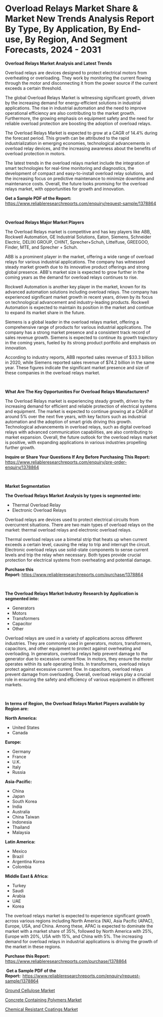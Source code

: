 <p><h1>Overload Relays Market Share & Market New Trends Analysis Report By Type, By Application, By End-use, By Region, And Segment Forecasts, 2024 - 2031</h1></p><p><strong>Overload Relays Market Analysis and Latest Trends</strong></p>
<p><p>Overload relays are devices designed to protect electrical motors from overheating or overloading. They work by monitoring the current flowing through the motor and disconnecting it from the power source if the current exceeds a certain threshold.</p><p>The global Overload Relays Market is witnessing significant growth, driven by the increasing demand for energy-efficient solutions in industrial applications. The rise in industrial automation and the need to improve operational efficiency are also contributing to the market growth. Furthermore, the growing emphasis on equipment safety and the need for reliable overload protection are boosting the adoption of overload relays.</p><p>The Overload Relays Market is expected to grow at a CAGR of 14.4% during the forecast period. This growth can be attributed to the rapid industrialization in emerging economies, technological advancements in overload relay devices, and the increasing awareness about the benefits of overload protection in motors.</p><p>The latest trends in the overload relays market include the integration of smart technologies for real-time monitoring and diagnostics, the development of compact and easy-to-install overload relay solutions, and the increasing focus on predictive maintenance to minimize downtime and maintenance costs. Overall, the future looks promising for the overload relays market, with opportunities for growth and innovation.</p></p>
<p><strong>Get a Sample PDF of the Report:&nbsp;</strong> <a href="https://www.reliableresearchreports.com/enquiry/request-sample/1378864">https://www.reliableresearchreports.com/enquiry/request-sample/1378864</a></p>
<p>&nbsp;</p>
<p><strong>Overload Relays Major Market Players</strong></p>
<p><p>The Overload Relays market is competitive and has key players like ABB, Rockwell Automation, GE Industrial Solutions, Eaton, Siemens, Schneider Electric, DELIXI GROUP, CHINT, Sprecher+Schuh, Littelfuse, GREEGOO, Finder, MTE, and Sprecher + Schuh. </p><p>ABB is a prominent player in the market, offering a wide range of overload relays for various industrial applications. The company has witnessed steady market growth due to its innovative product offerings and strong global presence. ABB's market size is expected to grow further in the coming years as the demand for overload relays continues to rise.</p><p>Rockwell Automation is another key player in the market, known for its advanced automation solutions including overload relays. The company has experienced significant market growth in recent years, driven by its focus on technological advancement and industry-leading products. Rockwell Automation is expected to maintain its position in the market and continue to expand its market share in the future.</p><p>Siemens is a global leader in the overload relays market, offering a comprehensive range of products for various industrial applications. The company has a strong market presence and a consistent track record of sales revenue growth. Siemens is expected to continue its growth trajectory in the coming years, fueled by its strong product portfolio and emphasis on innovation.</p><p>According to industry reports, ABB reported sales revenue of $33.3 billion in 2020, while Siemens reported sales revenue of $74.2 billion in the same year. These figures indicate the significant market presence and size of these companies in the overload relays market.</p></p>
<p>&nbsp;</p>
<p><strong>What Are The Key Opportunities For Overload Relays Manufacturers?</strong></p>
<p><p>The Overload Relays market is experiencing steady growth, driven by the increasing demand for efficient and reliable protection of electrical systems and equipment. The market is expected to continue growing at a CAGR of around 5% over the next five years, with key factors such as industrial automation and the adoption of smart grids driving this growth. Technological advancements in overload relays, such as digital overload relays with advanced communication capabilities, are also contributing to market expansion. Overall, the future outlook for the overload relays market is positive, with expanding applications in various industries propelling further growth.</p></p>
<p><strong>Inquire or Share Your Questions If Any Before Purchasing This Report:</strong> <a href="https://www.reliableresearchreports.com/enquiry/pre-order-enquiry/1378864">https://www.reliableresearchreports.com/enquiry/pre-order-enquiry/1378864</a></p>
<p>&nbsp;</p>
<p><strong>Market Segmentation</strong></p>
<p><strong>The Overload Relays Market Analysis by types is segmented into:</strong></p>
<p><ul><li>Thermal Overload Relay</li><li>Electronic Overload Relays</li></ul></p>
<p><p>Overload relays are devices used to protect electrical circuits from overcurrent situations. There are two main types of overload relays on the market: thermal overload relays and electronic overload relays. </p><p>Thermal overload relays use a bimetal strip that heats up when current exceeds a certain level, causing the relay to trip and interrupt the circuit. Electronic overload relays use solid-state components to sense current levels and trip the relay when necessary. Both types provide crucial protection for electrical systems from overheating and potential damage.</p></p>
<p><strong>Purchase this Report:&nbsp;</strong><a href="https://www.reliableresearchreports.com/purchase/1378864">https://www.reliableresearchreports.com/purchase/1378864</a></p>
<p>&nbsp;</p>
<p><strong>The Overload Relays Market Industry Research by Application is segmented into:</strong></p>
<p><ul><li>Generators</li><li>Motors</li><li>Transformers</li><li>Capacitor</li><li>Other</li></ul></p>
<p><p>Overload relays are used in a variety of applications across different industries. They are commonly used in generators, motors, transformers, capacitors, and other equipment to protect against overheating and overloading. In generators, overload relays help prevent damage to the generator due to excessive current flow. In motors, they ensure the motor operates within its safe operating limits. In transformers, overload relays protect against excessive current flow. In capacitors, overload relays prevent damage from overloading. Overall, overload relays play a crucial role in ensuring the safety and efficiency of various equipment in different markets.</p></p>
<p>&nbsp;</p>
<p><strong>In terms of Region, the Overload Relays Market Players available by Region are:</strong></p>
<p>
    <p> <strong> North America: </strong>
        <ul>
            <li>United States</li>
            <li>Canada</li>
        </ul>
        </p> 
    <p> <strong> Europe: </strong>
        <ul>
            <li>Germany</li>
            <li>France</li>
            <li>U.K.</li>
            <li>Italy</li>
            <li>Russia</li>
        </ul>
        </p> 
    <p> <strong> Asia-Pacific: </strong>
        <ul>
            <li>China</li>
            <li>Japan</li>
            <li>South Korea</li>
            <li>India</li>
            <li>Australia</li>
            <li>China Taiwan</li>
            <li>Indonesia</li>
            <li>Thailand</li>
            <li>Malaysia</li>
        </ul>
        </p> 
    <p> <strong> Latin America: </strong>
        <ul>
            <li>Mexico</li>
            <li>Brazil</li>
            <li>Argentina Korea</li>
            <li>Colombia</li>
        </ul>
        </p> 
    <p> <strong> Middle East & Africa: </strong>
        <ul>
            <li>Turkey</li>
            <li>Saudi</li>
            <li>Arabia</li>
            <li>UAE</li>
            <li>Korea</li>
        </ul>
    </p>
    </p>
<p><p>The overload relays market is expected to experience significant growth across various regions including North America (NA), Asia Pacific (APAC), Europe, USA, and China. Among these, APAC is expected to dominate the market with a market share of 35%, followed by North America with 25%, Europe with 20%, USA with 15%, and China with 5%. The increasing demand for overload relays in industrial applications is driving the growth of the market in these regions.</p></p>
<p><strong>Purchase this Report: </strong><a href="https://www.reliableresearchreports.com/purchase/1378864">https://www.reliableresearchreports.com/purchase/1378864</a></p>
<p>&nbsp;<strong>Get a Sample PDF of the Report:&nbsp;&nbsp;</strong><a href="https://www.reliableresearchreports.com/enquiry/request-sample/1378864">https://www.reliableresearchreports.com/enquiry/request-sample/1378864</a></p>
<p><strong></strong></p>
<p><p><a href="https://spotless-saver-8fd.notion.site/Ground-Cellulose-Market-Analysis-and-Market-Size-Global-Industry-Overview-Market-Segmentation-and--d5c5fff7730d445d90c45d333e26856b">Ground Cellulose Market</a></p><p><a href="https://cautious-neon-760.notion.site/Global-Concrete-Containing-Polymers-Market-Size-and-Market-Trends-Insights-and-Projections-from-202-b3e2bc13d1264212925b51a590e5704f">Concrete Containing Polymers Market</a></p><p><a href="https://frill-swim-3cd.notion.site/Chemical-Resistant-Coatings-Market-Size-Evaluating-its-Market-Trends-Growth-and-Projections-2024--53ceb9b12f7f4eb295807b5d1f74d609">Chemical Resistant Coatings Market</a></p></p>